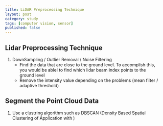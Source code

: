 ```yaml
---
title: LiDAR Preprocessing Technique
layout: post
category: study
tags: [computer vision, sensor]
published: false
---
```


## Lidar Preprocessing Technique

1. DownSampling / Outlier Removal / Noise Filtering 
    - Find the data that are close to the ground level. To accomplish this, you would be ablel to find which lidar beam index points to the ground level
    - Remove the intensity value depending on the problems (mean filter / adaptive threshold)

## Segment the Point Cloud Data
1. Use a clustring algorithm such as DBSCAN (Density Based Spatial Clustering of Application with )
